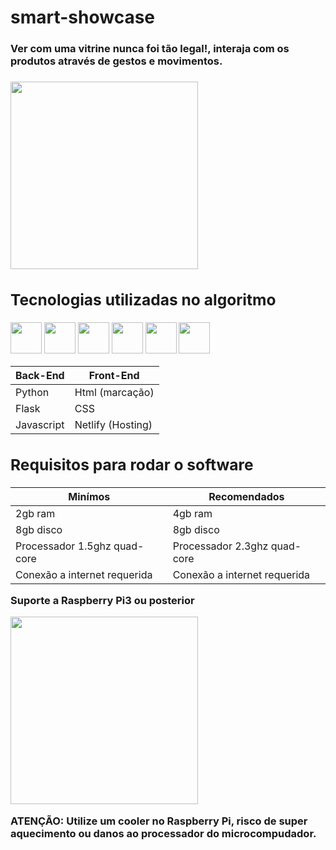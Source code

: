 # smart-showcase

<h3>Ver com uma vitrine nunca foi tão legal!, interaja com os produtos através de gestos e movimentos.<h3>
<img src="https://static.wixstatic.com/media/c7717e_403ee45e812947169a4cc613002eab25~mv2.jpg/v1/fill/w_560,h_320,al_c,lg_1,q_80/Vitrine_Digital.webp" height=300px>

<div id="tecnologias">
  <h2>Tecnologias utilizadas no algoritmo</h2>
  <img src="https://upload.wikimedia.org/wikipedia/commons/thumb/c/c3/Python-logo-notext.svg/1200px-Python-logo-notext.svg.png" height=50px>
  <img src="https://upload.wikimedia.org/wikipedia/commons/thumb/3/32/OpenCV_Logo_with_text_svg_version.svg/1200px-OpenCV_Logo_with_text_svg_version.svg.png"       height=50px>
  <img src="https://upload.wikimedia.org/wikipedia/commons/thumb/3/3c/Flask_logo.svg/1200px-Flask_logo.svg.png" height=50px>
  <img src="https://upload.wikimedia.org/wikipedia/commons/thumb/9/99/Unofficial_JavaScript_logo_2.svg/800px-Unofficial_JavaScript_logo_2.svg.png" height=50px>
  <img src="https://www.alura.com.br/artigos/assets/html-css-js/imagem-1.png" height=50px>
  <img src="https://diegomariano.com/wp-content/uploads/2020/08/logo-2582747_640-e1597771254582.png" height=50px>
  

  Back-End   | Front-End
  --------- | ------
  Python | Html (marcação)
  Flask | CSS
  Javascript | Netlify (Hosting)
  
  <h2>Requisitos para rodar o software</h2>

  Minímos  | Recomendados
  --------- | ------
  2gb ram | 4gb ram
  8gb disco | 8gb disco
  Processador 1.5ghz quad-core| Processador 2.3ghz quad-core
  Conexão a internet requerida | Conexão a internet requerida
  
  <p>Suporte a Raspberry Pi3 ou posterior</p>
  <img src="https://projects-static.raspberrypi.org/projects/raspberry-pi-setting-up/0d6033edf45ad2d4185ed05d6cd9a01e2f803034/pt-BR/images/raspberry-pi.png" height=300px>
  <p>ATENÇÃO: Utilize um cooler no Raspberry Pi, risco de super aquecimento ou danos ao processador do microcompudador.</p>

  </div>
